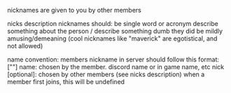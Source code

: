 
nicknames are given to you by other members

nicks description
nicknames should:
	be single word or acronym
	describe something about the person / describe something dumb they did
	be mildly amusing/demeaning (cool nicknames like "maverick" are egotistical, and not allowed)

name convention:
	members nickname in server should follow this format:
	<name> ["<nick>"]
		name: chosen by the member.  discord name or in game name, etc
		nick [optional]: chosen by other members (see nicks description)
			when a member first joins, this will be undefined
